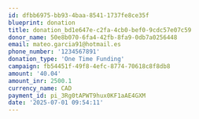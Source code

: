 ```yaml
---
id: dfbb6975-bb93-4baa-8541-1737fe8ce35f
blueprint: donation
title: donation_bd1e647e-c2fa-4cb0-bef0-9cdc57e07c59
donor_name: 50e8b070-6fa4-42fb-8fa9-0db7a0256448
email: mateo.garcia91@hotmail.es
phone_number: '1234567891'
donation_type: 'One Time Funding'
campaign: fb54451f-49f8-4efc-8774-70618c8f8db8
amount: '40.04'
amount_inr: 2500.1
currency_name: CAD
payment_id: pi_3Rg0tAPWT9hux0KF1aAE4GXM
date: '2025-07-01 09:54:11'
---
```

